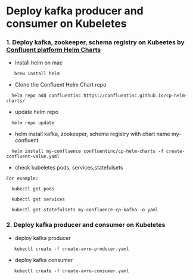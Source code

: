 
# Deploy kafka producer and consumer on Kubeletes

### 1. Deploy kafka, zookeeper, schema registry on Kubeetes by [Confluent platform Helm Charts](https://github.com/confluentinc/cp-helm-charts)

- Install helm on mac

```
   brew install helm
```
- Clone the Confluent Helm Chart repo
```
  helm repo add confluentinc https://confluentinc.github.io/cp-helm-charts/
```
- update helm repo
```
  helm repo update
```
- helm install kafka, zookeeper, schema registry with chart name my-confluent
```
  helm install my-confluence confluentinc/cp-helm-charts -f create-confluent-value.yaml

```
- check kubeletes pods, services,statefulsets

```
For example:

  kubectl get pods

  kubectl get services

  kubectl get statefulsets my-confluence-cp-kafka -o yaml
```

### 2. Deploy kafka producer and consumer on Kubeletes

- deploy kafka producer
```
   kubectl create -f create-avro-producer.yaml
```

- deploy kafka consumer
```
   kubectl create -f create-avro-consumer.yaml
```



